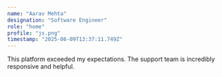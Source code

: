 ```yaml
---
name: "Aarav Mehta"
designation: "Software Engineer"
role: "home"
profile: "js.png"
timestamp: "2025-06-09T13:37:11.749Z"
---
```


This platform exceeded my expectations. The support team is incredibly responsive and helpful.
